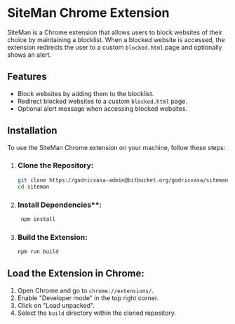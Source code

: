 # SiteMan Chrome Extension

SiteMan is a Chrome extension that allows users to block websites of their choice by maintaining a blocklist. When a blocked website is accessed, the extension redirects the user to a custom `blocked.html` page and optionally shows an alert.

## Features

- Block websites by adding them to the blocklist.
- Redirect blocked websites to a custom `blocked.html` page.
- Optional alert message when accessing blocked websites.

## Installation

To use the SiteMan Chrome extension on your machine, follow these steps:

1. ### Clone the Repository:

   ```bash
   git clone https://godricvasa-admin@bitbucket.org/godricvasa/siteman.git
   cd siteman
   ```

2. ### Install Dependencies**:

   ```bash
    npm install
   ```

3. ### Build the Extension:

   ```bash
   npm run build
   ```

## Load the Extension in Chrome:

1. Open Chrome and go to `chrome://extensions/`.
2. Enable "Developer mode" in the top right corner.
3. Click on "Load unpacked".
4. Select the `build` directory within the cloned repository.

